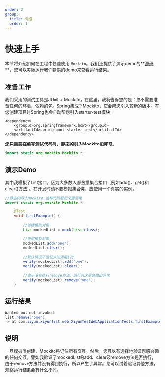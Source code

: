 ```yaml
---
order: 2
group: 
  title: 介绍
  order: 1
---
```


# 快速上手

本节将介绍如何在工程中快速使用 `Mockito`。我们还提供了演示demo的**[源码](https://github.com/xiyun-international/java-unit-docs/tree/master/src/test/java/com/xiyun)**，您可以实际运行我们提供的demo来查看运行结果。



## 准备工作

我们采用的测试工具是JUnit + Mockito。在这里，我将告诉您的是：您不需要准备任何的环境、依赖的包。Spring集成了Mockito，它会帮您引入较新的版本。在您创建项目时Spring也会自动帮您引入starter-test模块。

```
<dependency>
	<groupId>org.springframework.boot</groupId>
	<artifactId>spring-boot-starter-test</artifactId>
</dependency>
```



**您只需要在编写测试代码时，静态的引入Mockito包即可。**

```java
import static org.mockito.Mockito.*;
```



## 演示Demo

其中我模拟了List接口，因为大多数人都熟悉集合接口（例如add()、get()和clear()方法）。在开发时请不要模拟集合类，应使用一个真实的实例。

```java
//静态的导入Mockito,这样代码看起来更清晰
import static org.mockito.Mockito.*;

    @Test
    void firstExample() {
        
        //创建模拟对象
        List mockedList = mock(List.class);
        
        //使用模拟对象
        mockedList.add("one");
        mockedList.clear();
        
        //默认情况下验证方法调用1次
        verify(mockedList).add("one");
        verify(mockedList).clear();
        
        //由于没有执行remove方法，运行到这里会抛出异常
        verify(mockedList).remove("one");
    }

```



## 运行结果

```java
Wanted but not invoked:
list.remove("one");
-> at com.xiyun.xiyuntest.web.XiyunTestWebApplicationTests.firstExample(XiyunTestWebApplicationTests.java:27)
```



## 说明

一旦模拟类创建，Mockito将记住所有交互。然后，您可以有选择地验证您感兴趣的任何交互。譬如我验证了mockedList的add、clear及remove方法是否执行，由于remove方法并没有得到执行，所以产生了异常。您可以试着验证其他方法，观察运行结果会有什么不同。

